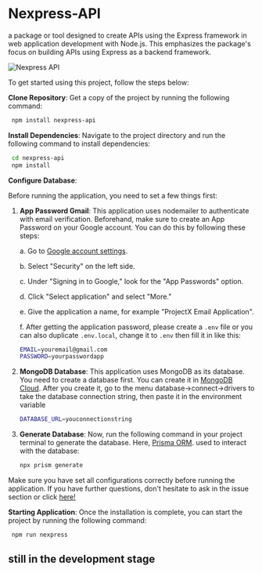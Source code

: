 # Nexpress-API

a package or tool designed to create APIs using the Express framework in web application development with Node.js. This emphasizes the package's focus on building APIs using Express as a backend framework.

![Nexpress API](https://github.com/ferlanferlani/nexpress-api/assets/87635305/eae6e6fa-8cc0-4cb7-a981-c399859565cc)

To get started using this project, follow the steps below:

**Clone Repository**:
Get a copy of the project by running the following command:

```bash
 npm install nexpress-api
```

**Install Dependencies**:
Navigate to the project directory and run the following command to install dependencies:

```bash
 cd nexpress-api
 npm install
```

**Configure Database**:

Before running the application, you need to set a few things first:

1. **App Password Gmail**: This application uses nodemailer to authenticate with email verification. Beforehand, make sure to create an App Password on your Google account. You can do this by following these steps:

   a. Go to [Google account settings](https://myaccount.google.com/).

   b. Select "Security" on the left side.

   c. Under "Signing in to Google," look for the "App Passwords" option.

   d. Click "Select application" and select "More."

   e. Give the application a name, for example "ProjectX Email Application".

   f. After getting the application password, please create a `.env` file or you can also duplicate `.env.local`, change it to `.env` then fill it in like this:

   ```bash
   EMAIL=youremail@gmail.com
   PASSWORD=yourpasswordapp
   ```

2. **MongoDB Database**: This application uses MongoDB as its database. You need to create a database first. You can create it in [MongoDB Cloud](https://cloud.mongodb.com/).
   After you create it, go to the menu database->connect->drivers to take the database connection string, then paste it in the environment variable

   ```bash
   DATABASE_URL=youconnectionstring
   ```

3. **Generate Database**: Now, run the following command in your project terminal to generate the database. Here, [Prisma ORM](https://www.prisma.io/). used to interact with the database:

   ```bash
   npx prism generate
   ```

Make sure you have set all configurations correctly before running the application. If you have further questions, don't hesitate to ask in the issue section or click [here!](https://github.com/ferlanferlani/nexpress-api/issues/1)

**Starting Application**:
Once the installation is complete, you can start the project by running the following command:

```bash
 npm run nexpress
```

## still in the development stage
